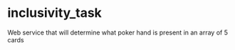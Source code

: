 # inclusivity_task
Web service that will determine what poker hand is present in an array of 5 cards
